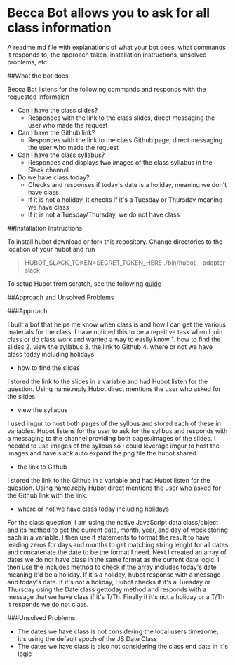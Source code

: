 # Becca Bot allows you to ask for all class information 

A readme.md file with explanations of what your bot does, what commands it responds to, the approach taken, installation instructions, unsolved problems, etc.

##What the bot does 

Becca Bot listens for the following commands and responds with the requested informaion 
* Can I have the class slides?
	* Respondes with the link to the class slides, direct messaging the user who made the request 
* Can I have the Github link?
	* Respondes with the link to the class Github page, direct messaging the user who made the request 
* Can I have the class syllabus?
	* Respondes and displays two images of the class syllabus in the Slack channel 
* Do we have class today?
	* Checks and responses if today's date is a holiday, meaning we don't have class
	* If it is not a holiday, it checks if it's a Tuesday or Thursday meaning we have class
	* If it is not a Tuesday/Thursday, we do not have class 

##Installation Instructions 

To install hubot download or fork this repository. Change directories to the location of your hubot and run 
> HUBOT_SLACK_TOKEN=SECRET_TOKEN_HERE ./bin/hubot --adapter slack 

To setup Hubot from scratch, see the following [guide](https://git.generalassemb.ly/GregoryTesto/jsr-1022-course-materials/tree/master/curriculum/lesson-plans/05-in-class-lab#installing-and-configuring-everything)

##Approach and Unsolved Problems

###Approach 

I built a bot that helps me know when class is and how I can get the various materials for the class. I have noticed this to be a repeitive task when I join class or do class work and wanted a way to easily know 1. how to find the slides 2. view the syllabus 3. the link to Github 4. where or not we have class today including holidays 

* how to find the slides 

I stored the link to the slides in a variable and had Hubot listen for the question. Using name.reply Hubot direct mentions the user who asked for the slides. 

* view the syllabus 

I used imgur to host both pages of the syllbus and stored each of these in variables. Hubot listens for the user to ask for the syllbus and responds with a messaging to the channel providing both pages/images of the slides. I needed to use images of the syllbus so I could leverage imgur to host the images and have slack auto expand the png file the hubot shared. 

* the link to Github 

I stored the link to the Github in a variable and had Hubot listen for the question. Using name.reply Hubot direct mentions the user who asked for the Github link with the link. 

* where or not we have class today including holidays 

For the class question, I am using the native JavaScript data class/object and its method to get the current date, month, year, and day of week storing each in a variable. I then use if statements to format the result to have leading zeros for days and months to get matching string lenght for all dates and concatenate the date to be the format I need. Next I created an array of dates we do not have class in the same format as the current date logic. I then use the includes method to check if the array includes today's date meaning it'd be a holiday. If it's a holiday, hubot response with a message and today's date. If it's not a holiday, Hubot checks if it's a Tuesday or Thursday using the Date class gettoday method and responds with a message that we have class if it's  T/Th. Finally if it's not a holiday or a T/Th it responds we do not class. 

###Unsolved Problems 
* The dates we have class is not considering the local users timezome, it's using the default epoch of the JS Date Class 
* The dates we have class is also not considering the class end date in it's logic  
